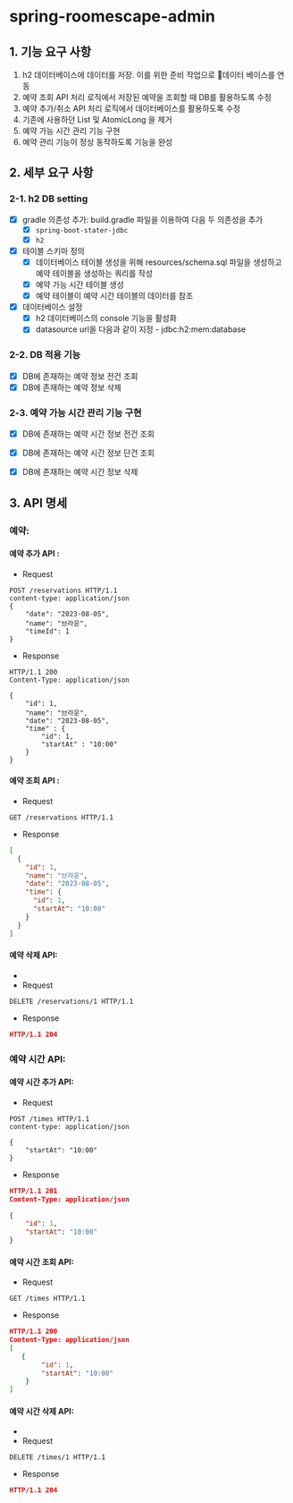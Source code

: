 # spring-roomescape-admin


## 1. 기능 요구 사항

1. h2 데이터베이스에 데이터를 저장. 이를 위한 준비 작업으로 데이터 베이스를 연동
2. 예약 조회 API 처리 로직에서 저장된 예약을 조회할 때 DB를 활용하도록 수정
3. 예약 추가/취소 API 처리 로직에서 데이터베이스를 활용하도록 수정
4. 기존에 사용하던 List 및 AtomicLong 을 제거
5. 예약 가능 시간 관리 기능 구현
5. 예약 관리 기능이 정상 동작하도록 기능을 완성

## 2. 세부 요구 사항

### 2-1. h2 DB setting
- [x] gradle 의존성 추가: build.gradle 파일을 이용하여 다음 두 의존성을 추가
   - [x] `spring-boot-stater-jdbc`
   - [x] `h2`
- [x] 테이블 스키마 정의
  - [x] 데이터베이스 테이블 생성을 위해 resources/schema.sql 파일을 생성하고 예약 테이블을 생성하는 쿼리를 작성
  - [x] 예약 가능 시간 테이블 생성
  - [x] 예약 테이블이 예약 시간 테이블의 데이터를 참조 
- [x] 데이터베이스 설정
  - [x] h2 데이터베이스의 console 기능을 활성화
  - [x] datasource url을 다음과 같이 지정 - jdbc:h2:mem:database

### 2-2. DB 적용 기능

- [x] DB에 존재하는 예약 정보 전건 조회
- [x] DB에 존재하는 예약 정보 삭제

### 2-3. 예약 가능 시간 관리 기능 구현

- [x] DB에 존재하는 예약 시간 정보 전건 조회
- [x] DB에 존재하는 예약 시간 정보 단건 조회
- [x] DB에 존재하는 예약 시간 정보 삭제


## 3. API 명세
### 예약:

#### 예약 추가 API :
- Request
```http request
POST /reservations HTTP/1.1
content-type: application/json
{
    "date": "2023-08-05",
    "name": "브라운",
    "timeId": 1
}
```
- Response
```http request
HTTP/1.1 200
Content-Type: application/json

{
    "id": 1,
    "name": "브라운",
    "date": "2023-08-05",
    "time" : {
        "id": 1,
        "startAt" : "10:00"
    }
}
```

#### 예약 조회 API :
- Request
```http request
GET /reservations HTTP/1.1
```

- Response
```json
[
  {
    "id": 1,
    "name": "브라운",
    "date": "2023-08-05",
    "time": {
      "id": 1,
      "startAt": "10:00"
    }
  }
]
```

#### 예약 삭제 API:
- 
- Request
```http request
DELETE /reservations/1 HTTP/1.1
```

- Response
```json lines
HTTP/1.1 204
```

### 예약 시간 API:

#### 예약 시간 추가 API:

- Request
```http request
POST /times HTTP/1.1
content-type: application/json

{
    "startAt": "10:00"
}
```

- Response
```json lines
HTTP/1.1 201
Content-Type: application/json

{
    "id": 1,
    "startAt": "10:00"
}
```

#### 예약 시간 조회 API:

- Request
```http request
GET /times HTTP/1.1
```

- Response
```json lines
HTTP/1.1 200
Content-Type: application/json
[
   {
        "id": 1,
        "startAt": "10:00"
    }
]
```

#### 예약 시간 삭제 API:
- 
- Request
```http request
DELETE /times/1 HTTP/1.1
```

- Response
```json lines
HTTP/1.1 204
```
